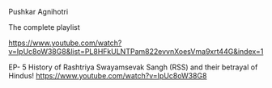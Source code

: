 

Pushkar Agnihotri

The complete playlist

https://www.youtube.com/watch?v=IpUc8oW38G8&list=PL8HFkULNTPam822evvnXoesVma9xrt44G&index=1





EP- 5 History of Rashtriya Swayamsevak Sangh (RSS) and their betrayal of Hindus!
https://www.youtube.com/watch?v=IpUc8oW38G8
